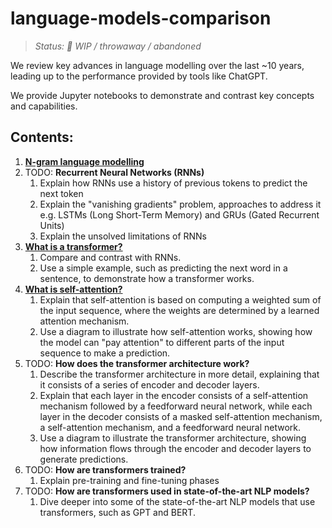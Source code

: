# language-models-comparison

> _Status: 🚧 WIP / throwaway / abandoned_

We review key advances in language modelling over the last ~10 years, leading up to the performance provided by tools like ChatGPT.

We provide Jupyter notebooks to demonstrate and contrast key concepts and capabilities.

## Contents:

1. [**N-gram language modelling**](./notebooks/n-gram.ipynb)
2. TODO: **Recurrent Neural Networks (RNNs)**
    1. Explain how RNNs use a history of previous tokens to predict the next token
    2. Explain the "vanishing gradients" problem, approaches to address it e.g. LSTMs (Long Short-Term Memory) and GRUs (Gated Recurrent Units)
    3. Explain the unsolved limitations of RNNs
3. [**What is a transformer?**](./notebooks/transformers.ipynb)
    1. Compare and contrast with RNNs.
    2. Use a simple example, such as predicting the next word in a sentence, to demonstrate how a transformer works.
4. [**What is self-attention?**](./notebooks/self-attention.ipynb)
    1. Explain that self-attention is based on computing a weighted sum of the input sequence, where the weights are determined by a learned attention mechanism.
    2. Use a diagram to illustrate how self-attention works, showing how the model can "pay attention" to different parts of the input sequence to make a prediction.
5. TODO: **How does the transformer architecture work?**
    1. Describe the transformer architecture in more detail, explaining that it consists of a series of encoder and decoder layers.
    2. Explain that each layer in the encoder consists of a self-attention mechanism followed by a feedforward neural network, while each layer in the decoder consists of a masked self-attention mechanism, a self-attention mechanism, and a feedforward neural network.
    3. Use a diagram to illustrate the transformer architecture, showing how information flows through the encoder and decoder layers to generate predictions.
6. TODO: **How are transformers trained?**
    1. Explain pre-training and fine-tuning phases
7. TODO: **How are transformers used in state-of-the-art NLP models?**
    1. Dive deeper into some of the state-of-the-art NLP models that use transformers, such as GPT and BERT.
